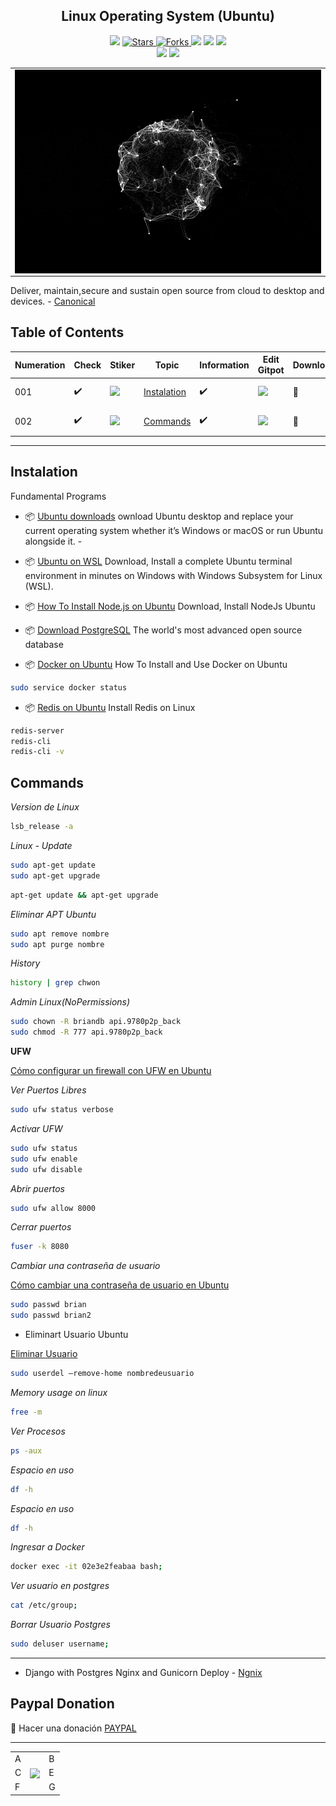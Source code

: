 <h2 align="center"> Linux Operating System (Ubuntu) </h2>

<p align="center">
  
  </a>
    <img src="https://img.shields.io/github/languages/top/BrianMarquez3/Linux-Course?color=red">
  </a>
  <a href="https://github.com/BrianMarquez3/Linux-Course/stargazers">
    <img src="https://img.shields.io/github/stars/BrianMarquez3/Linux-Course.svg?style=flat" alt="Stars">
  </a>
  <a href="https://github.com/BrianMarquez3/Linux-Course/network">
    <img src="https://img.shields.io/github/forks/BrianMarquez3/Linux-Course.svg?style=flat" alt="Forks">
  </a>
    <img src="https://img.shields.io/github/v/tag/BrianMarquez3/Linux-Course?color=blue&label=Version&logo=Ubuntu">
  </a>
  <a>
    <img src="https://img.shields.io/github/downloads/BrianMarquez3/Linux-Course/total?color=blue">
  </a>
  <a>
   <a href="https://github.com/BrianMarquez3/Linux-Course
   /network">
    <img src="https://img.shields.io/badge/Plataform-Linux-darkblue">
  </a><br>
  <img src="https://img.shields.io/github/last-commit/BrianMarquez3/Linux-Course?color=darkblue&style=for-the-badge">
  <img src="https://img.shields.io/github/languages/count/BrianMarquez3/Linux-Course?style=for-the-badge">
</P>

<table align="center">
  <tr>
    <td align="center" style="padding=0;width=50%;">
      <img align="center" style="padding=0;" src="./images/particulas001.gif" />
    </td>
  </tr>
</table>

Deliver, maintain,secure and sustain
open source from cloud to desktop and devices. - [Canonical](https://canonical.com/?_ga=2.48751398.1684371827.1666286236-2002334820.1666286236)

## Table of Contents

| Numeration   | Check       | Stiker        |    Topic      |   Information   |    Edit Gitpot    |    Downloads    |  link  |
| ------------ |-------------|-------------- |----------------- |------------------ |---------------- |-------------- |------------- |
|  001   |:heavy_check_mark: |<img src="https://media.giphy.com/media/THaIXJAiaX8giuTrAN/giphy.gif" width="25px"> | [Instalation](#Instalation)   | ✔️    | <img src="https://media.giphy.com/media/pQEsZ5EdCMBOXXgUq4/giphy.gif" width="25px"> | 💾 | [ ⬅️ back](https://github.com/BrianMarquez3)| 
|  002   |:heavy_check_mark: |<img src="https://media.giphy.com/media/THaIXJAiaX8giuTrAN/giphy.gif" width="25px"> | [Commands](#Commands)   | ✔️    | <img src="https://media.giphy.com/media/pQEsZ5EdCMBOXXgUq4/giphy.gif" width="25px"> | 💾 | [ ⬅️ back](https://github.com/BrianMarquez3)| 

---

## Instalation

<p>Fundamental Programs</p>

* 📦 [Ubuntu downloads](https://ubuntu.com/download) ownload Ubuntu desktop and replace your current operating system whether it’s Windows or macOS or run Ubuntu alongside it. -

* 📦 [Ubuntu on WSL](https://ubuntu.com/wsl) Download, Install a complete Ubuntu terminal environment in minutes on Windows with Windows Subsystem for Linux (WSL).

* 📦 [How To Install Node.js on Ubuntu](https://www.digitalocean.com/community/tutorials/how-to-install-node-js-on-ubuntu-20-04) Download, Install NodeJs Ubuntu 

* 📦  [Download PostgreSQL](https://www.digitalocean.com/community/tutorials/how-to-install-and-use-postgresql-on-ubuntu-20-04-es) The world's most advanced open source database

* 📦  [Docker on Ubuntu](https://www.digitalocean.com/community/tutorials/how-to-install-and-use-docker-on-ubuntu-20-04) How To Install and Use Docker on Ubuntu

```bash
sudo service docker status
```

* 📦  [Redis on Ubuntu](https://redis.io/docs/getting-started/installation/install-redis-on-linux/) Install Redis on Linux

```bash
redis-server
redis-cli
redis-cli -v
```

## Commands

_Version de Linux_

```bash
lsb_release -a
```

*Linux - Update*

```bash 
sudo apt-get update
sudo apt-get upgrade
```

```bash 
apt-get update && apt-get upgrade
```

_Eliminar APT Ubuntu_

```bash
sudo apt remove nombre
sudo apt purge nombre
```

_History_

```bash
history | grep chwon
```

_Admin Linux(NoPermissions)_

```bash
sudo chown -R briandb api.9780p2p_back
sudo chmod -R 777 api.9780p2p_back
```
**UFW**

[Cómo configurar un firewall con UFW en Ubuntu](https://www.digitalocean.com/community/tutorials/how-to-set-up-a-firewall-with-ufw-on-ubuntu-20-04-es)
 
_Ver Puertos Libres_

```bash
sudo ufw status verbose
```
_Activar UFW_

```bash
sudo ufw status
sudo ufw enable
sudo ufw disable
```

_Abrir puertos_

```bash
sudo ufw allow 8000
```

_Cerrar puertos_

```bash
fuser -k 8080
```

_Cambiar una contraseña de usuario_

[Cómo cambiar una contraseña de usuario en Ubuntu](https://marquesfernandes.com/es/tecnologia-es/como-cambiar-una-contrasena-de-usuario-en-linux-ubuntu/)

```bash
sudo passwd brian
sudo passwd brian2
```

* Eliminart Usuario Ubuntu

[Eliminar Usuario](https://vivaubuntu.com/eliminar-usuarios-en-ubuntu/)

```bash
sudo userdel –remove-home nombredeusuario
```

_Memory usage on linux_

```bash
free -m
```

_Ver Procesos_

```bash
ps -aux
```

_Espacio en uso_

```bash
df -h
```

_Espacio en uso_

```bash
df -h
```

_Ingresar a Docker_

```bash
docker exec -it 02e3e2feabaa bash;
```

 _Ver usuario en postgres_

```bash
cat /etc/group;
```

_Borrar Usuario Postgres_

```bash
sudo deluser username;
```

---

* Django with Postgres Nginx and Gunicorn Deploy - [Ngnix](https://github.com/BrianMarquez3/Django-with-Postgres-Nginx-and-Gunicorn)

## Paypal Donation
🍵 Hacer una donación [PAYPAL](https://www.paypal.com/donate?hosted_button_id=98U3T62494H9Y)

---

 <table align="center">
    <tr>
      <td colspan="3">A</td>
        <td>B</td>
      </tr>
      <tr>
        <td>C</td>
      <td colspan="2"><img align="center" style="padding=0;" src="./images/qq.gif" /></td>
        <td>E</td>
      </tr>
      <tr>
      <td colspan="3">F</td>
        <td>G</td>
    </tr>
</table>


